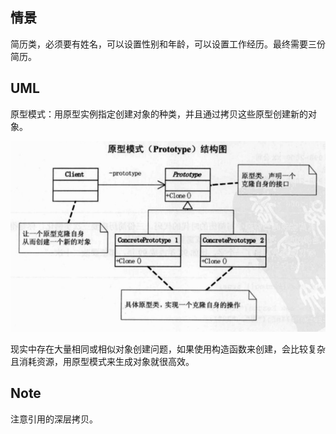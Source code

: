 ## 情景

简历类，必须要有姓名，可以设置性别和年龄，可以设置工作经历。最终需要三份简历。



## UML

原型模式：用原型实例指定创建对象的种类，并且通过拷贝这些原型创建新的对象。

![image-20210110093933688](images/image-20210110093933688.png)

现实中存在大量相同或相似对象创建问题，如果使用构造函数来创建，会比较复杂且消耗资源，用原型模式来生成对象就很高效。

## Note

注意引用的深层拷贝。